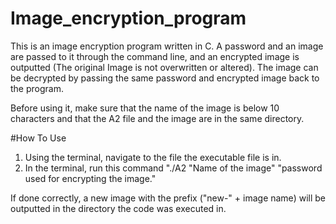 # Image_encryption_program
This is an image encryption program written in C. A password and an image are passed to it through the command line, and an encrypted image is outputted (The original Image is not overwritten or altered). The image can be decrypted by passing the same password and encrypted image back to the program.

Before using it, make sure that the name of the image is below 10 characters and that the A2 file and the image are in the same directory.

#How To Use
1. Using the terminal, navigate to the file the executable file is in.
2. In the terminal, run this command "./A2 "Name of the image" "password used for encrypting the image."

If done correctly, a new image with the prefix ("new-" + image name) will be outputted in the directory the code was executed in.

